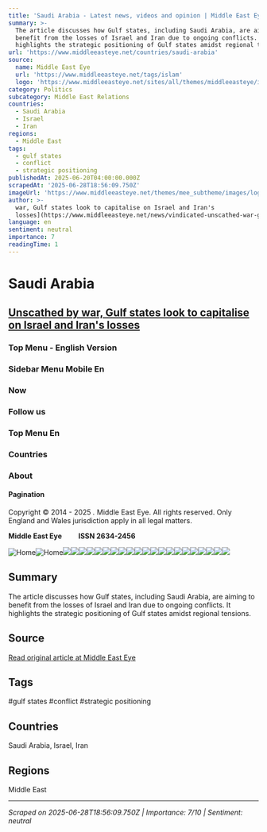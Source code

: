 ```yaml
---
title: 'Saudi Arabia - Latest news, videos and opinion | Middle East Eye'
summary: >-
  The article discusses how Gulf states, including Saudi Arabia, are aiming to
  benefit from the losses of Israel and Iran due to ongoing conflicts. It
  highlights the strategic positioning of Gulf states amidst regional tensions.
url: 'https://www.middleeasteye.net/countries/saudi-arabia'
source:
  name: Middle East Eye
  url: 'https://www.middleeasteye.net/tags/islam'
  logo: 'https://www.middleeasteye.net/sites/all/themes/middleeasteye/images/logo.png'
category: Politics
subcategory: Middle East Relations
countries:
  - Saudi Arabia
  - Israel
  - Iran
regions:
  - Middle East
tags:
  - gulf states
  - conflict
  - strategic positioning
publishedAt: 2025-06-20T04:00:00.000Z
scrapedAt: '2025-06-28T18:56:09.750Z'
imageUrl: 'https://www.middleeasteye.net/themes/mee_subtheme/images/logo-mobile-en.svg'
author: >-
  war, Gulf states look to capitalise on Israel and Iran's
  losses](https://www.middleeasteye.net/news/vindicated-unscathed-war-gulf-states-look-capitalise-israel-and-irans-losses)
language: en
sentiment: neutral
importance: 7
readingTime: 1
---
```

# Saudi Arabia

## [Unscathed by war, Gulf states look to capitalise on Israel and Iran's losses](https://www.middleeasteye.net/news/vindicated-unscathed-war-gulf-states-look-capitalise-israel-and-irans-losses)

### Top Menu - English Version

### Sidebar Menu Mobile En

### Now

### Follow us

### Top Menu En

### Countries

### About

#### Pagination

Copyright © 2014 - 2025 _._ Middle East Eye. All rights reserved. Only England and Wales jurisdiction apply in all legal matters.

**Middle East Eye          ISSN 2634-2456**

![Home](https://www.middleeasteye.net/themes/mee_subtheme/images/logo-mobile-en.svg)![Home](https://www.middleeasteye.net/themes/mee_subtheme/images/logo-mobile-en.svg)![](https://www.middleeasteye.net/sites/default/files/styles/splash/public/2025-06/2021-02-27T000000Z_1277275464_MT1ABCPR757356013_RTRMADP_3_ABACA-PRESS.jpg.webp?itok=u1OSBdix)![](https://www.middleeasteye.net/sites/default/files/styles/landing_tile/public/images-story/Khalid%20Ibrahim%20Saudi%20inmate.jpg.webp?itok=WLHXTi0G)![](https://www.middleeasteye.net/sites/default/files/styles/landing_tile/public/2025-06/tankers-straits-hormuz-iran-23-june-2025-afp.jpg.webp?itok=GMeWuMM6)![](https://www.middleeasteye.net/sites/default/files/styles/landing_tile/public/images-story/protestor-us-iran-protestor-washington-afp-june-jpg.jpg.webp?itok=hKtypRLh)![](https://www.middleeasteye.net/sites/default/files/styles/landing_tile/public/Aden_Protectorate_rulers_1918.jpg.webp?itok=0PUqVjNq)![](https://www.middleeasteye.net/sites/default/files/styles/landing_tile/public/images-story/turki-al-jasser%20%281%29.jpg.webp?itok=CCnap2FL)![](https://www.middleeasteye.net/sites/default/files/styles/landing_tile/public/images-story/israel-iran-fighter-jets-13-june-2025-air-force-handout.JPG.webp?itok=A4N6c7Se)![](https://www.middleeasteye.net/sites/default/files/styles/landing_tile/public/images-story/RTE-Qatar-2024.jpg.webp?itok=XWpEiy3T)![](https://www.middleeasteye.net/sites/default/files/styles/landing_tile/public/images-story/Trump-June-2025-AFP.jpg.webp?itok=R-6GYLvI)![](https://www.middleeasteye.net/sites/default/files/styles/landing_tile/public/images-story/Saudi-Arabia-oil-well-AFP_0.jpg.webp?itok=fr1hcadz)![](https://www.middleeasteye.net/sites/default/files/styles/landing_tile/public/images-story/us-embassy-tehran-mural-2025-afp.jpg.webp?itok=oWmdzY1f)![](https://www.middleeasteye.net/sites/default/files/styles/landing_tile/public/images-story/world-cup-2034-saudi-arabia-afp.jpg.webp?itok=fK7MaFNw)![](https://www.middleeasteye.net/sites/default/files/styles/landing_tile/public/images-story/Konya%20%28Turqui%CC%81a%29.jpeg.webp?itok=_M9yH-xS)![](https://www.middleeasteye.net/sites/default/files/styles/landing_tile/public/images-story/US-Eid%20al-Adha-Jun-2025-Wiki-Lesya-Dolyk.jpg.webp?itok=FMWvqxBf)![](https://www.middleeasteye.net/sites/default/files/styles/landing_tile/public/images-story/063_1950952430%20%281%29.jpg.webp?itok=PwojC6O1)![](https://www.middleeasteye.net/sites/default/files/styles/landing_tile/public/images-story/tiran-sanafir-european-space-agency-copernicus-sentinel-2-july-2022-afp.jpg.webp?itok=v05PQvFA)![](https://www.middleeasteye.net/sites/default/files/styles/landing_tile/public/images-story/Iran-ForeignMinister-AFP.jpg.webp?itok=oHNeb-3s)![](https://www.middleeasteye.net/sites/default/files/styles/landing_tile/public/images-story/HAJJ_MECCA_PRAYERS_AFP.jpg.webp?itok=YU2SWvTH)![](https://www.middleeasteye.net/sites/default/files/styles/landing_tile/public/video_thumbnails/v8hZ7BJv45Q.jpg.webp?itok=ITqpjB-b)![](https://www.middleeasteye.net/sites/default/files/styles/landing_tile/public/images-story/Macron%20statehood.jpg.webp?itok=uH28Jvfc)![](https://www.middleeasteye.net/sites/default/files/styles/landing_tile/public/images-story/saudi-foreign-minister-farhan-may-2025-afp.jpg.webp?itok=8ysU_Ssn)


## Summary

The article discusses how Gulf states, including Saudi Arabia, are aiming to benefit from the losses of Israel and Iran due to ongoing conflicts. It highlights the strategic positioning of Gulf states amidst regional tensions.

## Source

[Read original article at Middle East Eye](https://www.middleeasteye.net/countries/saudi-arabia)

## Tags

#gulf states #conflict #strategic positioning

## Countries

Saudi Arabia, Israel, Iran

## Regions

Middle East

---

*Scraped on 2025-06-28T18:56:09.750Z | Importance: 7/10 | Sentiment: neutral*